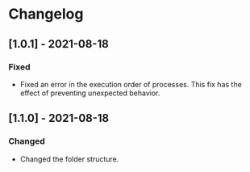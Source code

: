 # Changelog

## [1.0.1] - 2021-08-18

### Fixed
- Fixed an error in the execution order of processes. This fix has the effect of preventing unexpected behavior.

## [1.1.0] - 2021-08-18

### Changed
- Changed the folder structure.